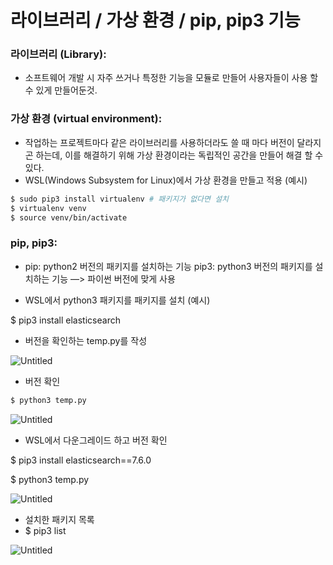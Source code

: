 # 라이브러리 / 가상 환경 / pip, pip3 기능

### 라이브러리 (Library):

- 소프트웨어 개발 시 자주 쓰거나 특정한 기능을 모듈로 만들어 사용자들이 사용 할 수 있게 만들어둔것.

### 가상 환경 (virtual environment):

- 작업하는 프로젝트마다 같은 라이브러리를 사용하더라도 쓸 때 마다 버전이 달라지곤 하는데, 이를 해결하기 위해 가상 환경이라는 독립적인 공간을 만들어 해결 할 수 있다.
- WSL(Windows Subsystem for Linux)에서 가상 환경을 만들고 적용 (예시)

```bash
$ sudo pip3 install virtualenv # 패키지가 없다면 설치
$ virtualenv venv
$ source venv/bin/activate
```

### pip, pip3:

- pip: python2 버전의 패키지를 설치하는 기능
pip3: python3 버전의 패키지를 설치하는 기능
—> 파이썬 버전에 맞게 사용

- WSL에서 python3 패키지를 패키지를 설치 (예시)

$ pip3 install elasticsearch

- 버전을 확인하는 temp.py를 작성

![Untitled](/Images/0417_Library_venv_pip3/Untitled.png)

- 버전 확인

```bash
$ python3 temp.py
```

![Untitled](/Images/0417_Library_venv_pip3/Untitled%201.png)

- WSL에서 다운그레이드 하고 버전 확인

$ pip3 install elasticsearch==7.6.0

$ python3 temp.py

![Untitled](/Images/0417_Library_venv_pip3/Untitled%202.png)

- 설치한 패키지 목록
- $ pip3 list

![Untitled](/Images/0417_Library_venv_pip3/Untitled%203.png)